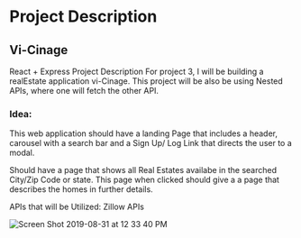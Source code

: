 # Project Description
## Vi-Cinage

React + Express Project Description
For project 3, I will be building a realEstate application vi-Cinage. This project will be also be using Nested APIs, where one will fetch the other API.

### Idea: 
This web application should have a landing Page that includes a header, carousel with a search bar and a Sign Up/ Log Link that directs the user to a modal. 

Should have a page that shows all Real Estates availabe in the searched City/Zip Code or state. This page when clicked should give a a page that describes the homes in further details. 

APIs that will be Utilized:  Zillow APIs



![Screen Shot 2019-08-31 at 12 33 40 PM](https://user-images.githubusercontent.com/13523845/64066761-d1419500-cbeb-11e9-9119-a7f7b6329b9b.png)


